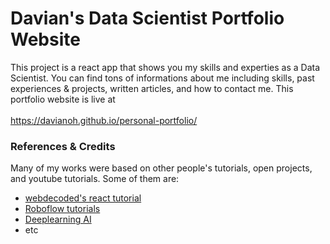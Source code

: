 # Davian's Data Scientist Portfolio Website
This project is a react app that shows you my skills and experties as a Data Scientist. You can find tons of informations about me including skills, past experiences & projects, written articles, and how to contact me. This portfolio website is live at <br></br> https://davianoh.github.io/personal-portfolio/

### References & Credits
Many of my works were based on other people's tutorials, open projects, and youtube tutorials. Some of them are: 
- [webdecoded's react tutorial](https://www.youtube.com/@webdecoded)
- [Roboflow tutorials](https://www.youtube.com/@Roboflow)
- [Deeplearning AI](https://learn.deeplearning.ai/)
- etc
